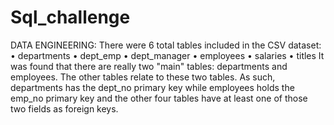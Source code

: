 # Sql_challenge
DATA ENGINEERING:
There were 6 total tables included in the CSV dataset:
•	departments
•	dept_emp
•	dept_manager
•	employees
•	salaries
•	titles
It was found that there are really two "main" tables: departments and employees. The other tables relate to these two tables. As such, departments has the dept_no  primary key while employees holds the emp_no  primary key and the other four tables have at least one of those two fields as foreign keys.


